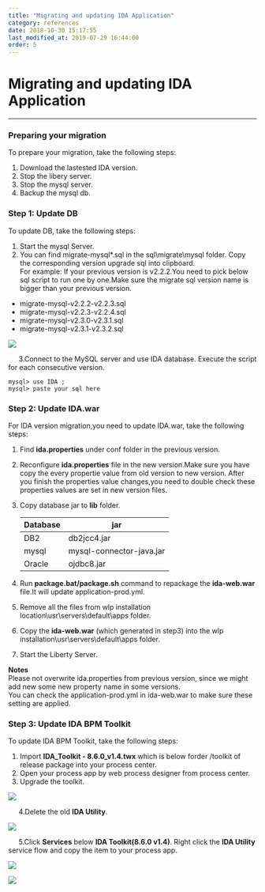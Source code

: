 ```yaml
---
title: "Migrating and updating IDA Application"
category: references
date: 2018-10-30 15:17:55
last_modified_at: 2019-07-29 16:44:00
order: 5
---
```


# Migrating and updating IDA Application
***
### Preparing your migration

To prepare your migration, take the following steps:  

1. Download the lastested IDA version.
2. Stop the libery server.  
3. Stop the mysql server.  
4. Backup the mysql db.    

### Step 1: Update DB

To update DB, take the following steps:

1. Start the mysql Server.  
2. You can find migrate-mysql*.sql in the sql\migrate\mysql folder. Copy the corresponding version upgrade sql into clipboard.     
For example: If your previous version is v2.2.2.You need to pick below sql script to run one by one.Make sure the migrate sql version name is bigger than your previous version.
* migrate-mysql-v2.2.2-v2.2.3.sql
* migrate-mysql-v2.2.3-v2.2.4.sql
* migrate-mysql-v2.3.0-v2.3.1.sql
* migrate-mysql-v2.3.1-v2.3.2.sql


![][mysqlmigration]   

&ensp;&ensp;&ensp;3.Connect to the MySQL server and use IDA database. Execute the script for each consecutive version.
```
mysql> use IDA ;   
mysql> paste your sql here   
```    

### Step 2: Update IDA.war   

For IDA version migration,you need to update IDA.war, take the following steps:

1. Find  **ida.properties** under conf folder in the previous version.
2. Reconfigure  **ida.properties** file in the new version.Make sure you have copy the every propertie value from old version to new version. After you finish the properties value changes,you need to double check these properties values are set in new version files.   
3. Copy database jar to **lib** folder.
    
     Database              | jar       
     ----------------------|-------------------
     DB2                   | db2jcc4.jar    
     mysql                 | mysql-connector-java.jar
     Oracle                | ojdbc8.jar
     
4. Run **package.bat/package.sh** command to repackage the **ida-web.war** file.It will update application-prod.yml.
5. Remove all the files from wlp installation location\usr\servers\default\apps folder.     
6. Copy the **ida-web.war** (which generated in step3) into the wlp installation\usr\servers\default\apps folder.    
7. Start the Liberty Server.  

 **Notes**     
 Please not overwrite ida.properties from previous version, since we might add new some new property name  in some versions.  
 You can check the application-prod.yml in ida-web.war to make sure these setting are applied.
 
 
### Step 3: Update IDA BPM Toolkit    

To update IDA BPM Toolkit, take the following steps:

1. Import **IDA_Toolkit - 8.6.0_v1.4.twx** which is below forder /toolkit of release package into your process center.
2. Open your process app by web process designer from process center.  
3. Upgrade the toolkit.

![][toolkit-upgrade-1]

&ensp;&ensp;&ensp;4.Delete the old **IDA Utility**.

![][toolkit-upgrade-2] 

&ensp;&ensp;&ensp;5.Click **Services** below **IDA Toolkit(8.6.0 v1.4)**. Right click the **IDA Utility** service flow and copy the item to your process app.

![][toolkit-upgrade-3]

![][toolkit-upgrade-4]
   

[yamlmigration]: ../images/install/productionyaml.png
[mysqlmigration]: ../images/install/mysqlmigration.png
[teampermission]: ../images/install/teampermission.png
[teamproject]: ../images/install/teamproject.png
[sqlfolder]: ../images/references/sql-folder.png
[migration-sql]: ../images/references/migration-sql-example.png
[toolkit-upgrade-1]: ../images/references/IDAbpmToolkitUpgrade_1.png
[toolkit-upgrade-2]: ../images/references/IDAbpmToolkitUpgrade_2.png
[toolkit-upgrade-3]: ../images/references/IDAbpmToolkitUpgrade_3.png
[toolkit-upgrade-4]: ../images/install/ida_toolkit_copy_to_item.png